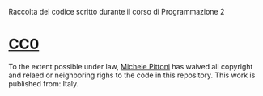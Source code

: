 Raccolta del codice scritto durante il corso di Programmazione 2

[CC0](http://creativecommons.org/publicdomain/zero/1.0/)
====

To the extent possible under law, [Michele Pittoni](htp://michele.pittoni.org)
has waived all copyright and relaed or neighboring righs to the code in this
repository. This work is published from: Italy.
